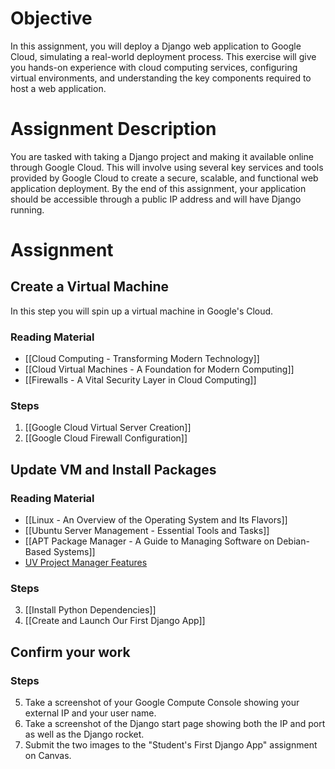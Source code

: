# Objective
In this assignment, you will deploy a Django web application to Google Cloud, simulating a real-world deployment process. This exercise will give you hands-on experience with cloud computing services, configuring virtual environments, and understanding the key components required to host a web application.

# Assignment Description
You are tasked with taking a Django project and making it available online through Google Cloud. This will involve using several key services and tools provided by Google Cloud to create a secure, scalable, and functional web application deployment. By the end of this assignment, your application should be accessible through a public IP address and will have Django running.

# Assignment

## Create a Virtual Machine
In this step you will spin up a virtual machine in Google's Cloud.
### Reading Material
- [[Cloud Computing - Transforming Modern Technology]]
- [[Cloud Virtual Machines - A Foundation for Modern Computing]]
- [[Firewalls - A Vital Security Layer in Cloud Computing]]
### Steps
1.  [[Google Cloud Virtual Server Creation]]
2. [[Google Cloud Firewall Configuration]]

## Update VM and Install Packages
### Reading Material
- [[Linux - An Overview of the Operating System and Its Flavors]]
- [[Ubuntu Server Management - Essential Tools and Tasks]]
- [[APT Package Manager - A Guide to Managing Software on Debian-Based Systems]]
- [UV Project Manager Features](https://docs.astral.sh/uv/getting-started/features/)
### Steps
3. [[Install Python Dependencies]]
4. [[Create and Launch Our First Django App]]

## Confirm your work
### Steps
5. Take a screenshot of your Google Compute Console showing your external IP and your user name.
6. Take a screenshot of the Django start page showing both the IP and port as well as the Django rocket.
7. Submit the two images to the "Student's First Django App" assignment on Canvas.